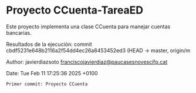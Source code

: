 # Proyecto CCuenta-TareaED

Este proyecto implementa una clase CCuenta para manejar cuentas bancarias. 

Resultados de la ejecución: commit cbdf5231e648b2116a2f54dd4ec26a8453452ed3 (HEAD -> master, origin/m

Author: javierdiazsoto <franciscojavierdiaz@paucasesnovescifp.cat>

Date:   Tue Feb 11 17:25:36 2025 +0100

    Primer commit: Proyecto CCuenta
